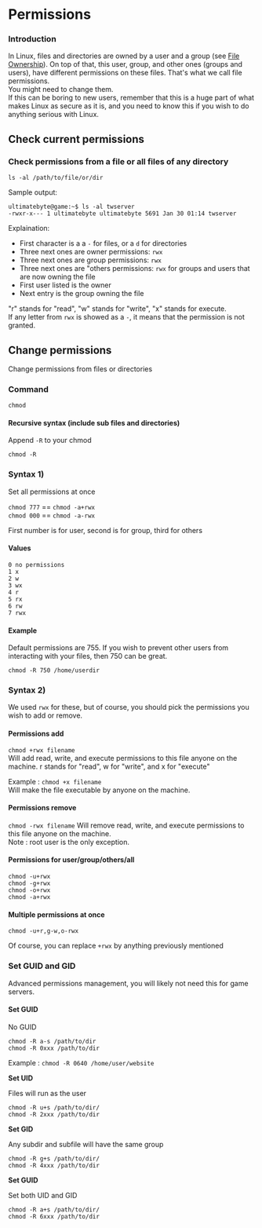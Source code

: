 # Permissions

### Introduction

In Linux, files and directories are owned by a user and a group \(see [File Ownership](../linux/file-ownership.md)). On top of that, this user, group, and other ones \(groups and users\), have different permissions on these files. That's what we call file permissions.  
You might need to change them.  
If this can be boring to new users, remember that this is a huge part of what makes Linux as secure as it is, and you need to know this if you wish to do anything serious with Linux.

## Check current permissions

### Check permissions from a file or all files of any directory

`ls -al /path/to/file/or/dir`

Sample output:

```text
ultimatebyte@game:~$ ls -al twserver
-rwxr-x--- 1 ultimatebyte ultimatebyte 5691 Jan 30 01:14 twserver
```

Explaination:

* First character is a a `-` for files, or a `d` for directories
* Three next ones are owner permissions: `rwx`
* Three next ones are group permissions: `rwx`
* Three next ones are "others permissions: `rwx` for groups and users that are now owning the file
* First user listed is the owner
* Next entry is the group owning the file

"r" stands for "read", "w" stands for "write", "x" stands for execute.  
If any letter from `rwx` is showed as a `-`, it means that the permission is not granted.

## Change permissions

Change permissions from files or directories

### Command

`chmod`

#### Recursive syntax \(include sub files and directories\)

Append `-R` to your chmod

`chmod -R`

### Syntax 1\)

Set all permissions at once

`chmod 777` == `chmod -a+rwx`  
`chmod 000` == `chmod -a-rwx`

First number is for user, second is for group, third for others

#### Values

```text
0 no permissions
1 x
2 w
3 wx
4 r
5 rx
6 rw
7 rwx
```

#### Example

Default permissions are 755. If you wish to prevent other users from interacting with your files, then 750 can be great.

`chmod -R 750 /home/userdir`

### Syntax 2\)

We used `rwx` for these, but of course, you should pick the permissions you wish to add or remove.

#### Permissions add

`chmod +rwx filename`  
Will add read, write, and execute permissions to this file anyone on the machine. r stands for "read", w for "write", and x for "execute"

Example : `chmod +x filename`  
Will make the file executable by anyone on the machine.

#### Permissions remove

`chmod -rwx filename` Will remove read, write, and execute permissions to this file anyone on the machine.  
Note : root user is the only exception.

#### Permissions for user/group/others/all

`chmod -u+rwx`  
`chmod -g+rwx`  
`chmod -o+rwx`  
`chmod -a+rwx`

#### Multiple permissions at once

`chmod -u+r,g-w,o-rwx`

Of course, you can replace `+rwx` by anything previously mentioned

### Set GUID and GID

Advanced permissions management, you will likely not need this for game servers.

#### Set GUID

No GUID

`chmod -R a-s /path/to/dir`  
`chmod -R 0xxx /path/to/dir`

Example : `chmod -R 0640 /home/user/website`

**Set UID**

Files will run as the user

`chmod -R u+s /path/to/dir/`  
`chmod -R 2xxx /path/to/dir`

**Set GID**

Any subdir and subfile will have the same group

`chmod -R g+s /path/to/dir/`  
`chmod -R 4xxx /path/to/dir`

**Set GUID**

Set both UID and GID

`chmod -R a+s /path/to/dir/`  
`chmod -R 6xxx /path/to/dir`
